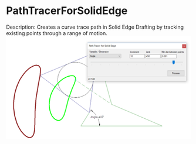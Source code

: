 # PathTracerForSolidEdge
Description:
Creates a curve trace path in Solid Edge Drafting by tracking existing points through a range of motion.
![](https://github.com/LMGiJason/PathTracerForSolidEdge/blob/master/PathTracer2.png)
